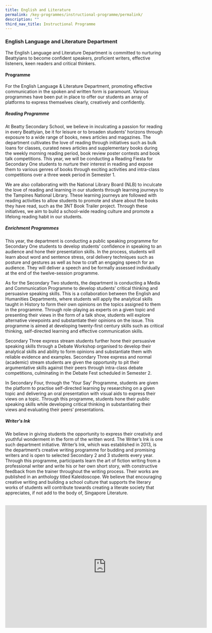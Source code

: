 ```yaml
---
title: English and Literature
permalink: /key-programmes/instructional-programme/permalink/
description: ""
third_nav_title: Instructional Programme
---
```

### English Language and Literature Department
The English Language and Literature Department is committed to nurturing Beattyians to become confident speakers, proficient writers, effective listeners, keen readers and critical thinkers.
#### **Programme**
For the English Language &amp; Literature Department, promoting effective communication in the spoken and written form is paramount. Various programmes have been put in place to offer our students an array of platforms to express themselves clearly, creatively and confidently.

##### **Reading Programme**
At Beatty Secondary School, we believe in inculcating a passion for reading in every Beattyian, be it for leisure or to broaden students’ horizons through exposure to a wide range of books, news articles and magazines. The department cultivates the love of reading through initiatives such as bulk loans for classes, curated news articles and supplementary books during the weekly morning reading period, book review poster contests and book talk competitions. This year, we will be conducting a Reading Fiesta for Secondary One students to nurture their interest in reading and expose them to various genres of books through exciting activities and intra-class competitions over a three week period in Semester 1.

We are also collaborating with the National Library Board (NLB) to inculcate the love of reading and learning in our students through learning journeys to the Tampines National Library. These learning journeys are followed with reading activities to allow students to promote and share about the books they have read, such as the 3NT Book Trailer project. Through these initiatives, we aim to build a school-wide reading culture and promote a lifelong reading habit in our students.

##### **Enrichment Programmes**
This year, the department is conducting a public speaking programme for Secondary One students to develop students’ confidence in speaking to an audience and hone their presentation skills. In the process, students will learn about word and sentence stress, oral delivery techniques such as posture and gestures as well as how to craft an engaging speech for an audience. They will deliver a speech and be formally assessed individually at the end of the twelve-session programme.

As for the Secondary Two students, the department is conducting a Media and Communication Programme to develop students’ critical thinking and persuasive speaking skills. This is a collaboration between the English and Humanities Departments, where students will apply the analytical skills taught in History to form their own opinions on the topics assigned to them in the programme. Through role-playing as experts on a given topic and presenting their views in the form of a talk show, students will explore alternative viewpoints and substantiate their opinions on the issue. This programme is aimed at developing twenty-first century skills such as critical thinking, self-directed learning and effective communication skills.

Secondary Three express stream students further hone their persuasive speaking skills through a Debate Workshop organised to develop their analytical skills and ability to form opinions and substantiate them with reliable evidence and examples. Secondary Three express and normal (academic) stream students are given the opportunity to pit their argumentative skills against their peers through intra-class debate competitions, culminating in the Debate Fest scheduled in Semester 2.

In Secondary Four, through the ‘Your Say’ Programme, students are given the platform to practise self-directed learning by researching on a given topic and delivering an oral presentation with visual aids to express their views on a topic. Through this programme, students hone their public speaking skills while developing critical thinking in substantiating their views and evaluating their peers’ presentations.

##### **Writer's Ink**
We believe in giving students the opportunity to express their creativity and youthful wonderment in the form of the written word. The Writer’s Ink is one such department initiative. Writer’s Ink, which was established in 2013, is the department’s creative writing programme for budding and promising writers and is open to selected Secondary 2 and 3 students every year. Through this programme, participants learn the art of fiction writing from a professional writer and write his or her own short story, with constructive feedback from the trainer throughout the writing process. Their works are published in an anthology titled Kaleidoscope. We believe that encouraging creative writing and building a school culture that supports the literary works of students will contribute towards creating a literate society that appreciates, if not add to the body of, Singapore Literature.
<br>
<br>
<div align="center"><iframe src="https://docs.google.com/presentation/d/e/2PACX-1vQByMtqJnsUAhmn7LgqnXK9t3t6iE-ceKhvv1-eQ-x9a7p1c-34gGLZwS4Dj8tOiqoBBOBaVMidpy_Q/embed?start=true&amp;loop=true&amp;delayms=3000" frameborder="0" width="640" height="389" allowfullscreen="true"></iframe></div>